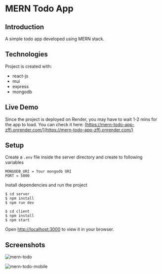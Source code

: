 # MERN Todo App

## Introduction

A simple todo app developed using MERN stack.

## Technologies

Project is created with:

- react-js
- mui
- express
- mongodb

## Live Demo

Since the project is deployed on Render, you may have to wait 1-2 mins for the app to load.
You can check it here: [https://mern-todo-app-zffj.onrender.com/](https://mern-todo-app-zffj.onrender.com/)

## Setup

Create a `.env` file inside the server directory and create to following variables

```
MONGODB_URI = Your mongodb URI
PORT = 5000
```

Install dependencies and run the project

```
$ cd server
$ npm install
$ npm run dev
```

```
$ cd client
$ npm install
$ npm start
```

Open [http://localhost:3000](http://localhost:3000) to view it in your browser.

## Screenshots

![mern-todo](https://github.com/kvcsPat/mern-todo/assets/102482465/d2cc709e-5a75-4208-9c76-606bc48c3104)

![mern-todo-mobile](https://github.com/kvcsPat/mern-todo/assets/102482465/bf019733-1529-4d33-b4ea-69b57b7146f3)

